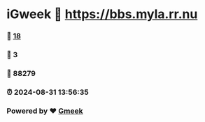 # iGweek :link: https://bbs.myla.rr.nu 
### :page_facing_up: [18](https://bbs.myla.rr.nu/tag.html) 
### :speech_balloon: 3 
### :hibiscus: 88279 
### :alarm_clock: 2024-08-31 13:56:35 
### Powered by :heart: [Gmeek](https://github.com/Meekdai/Gmeek)
